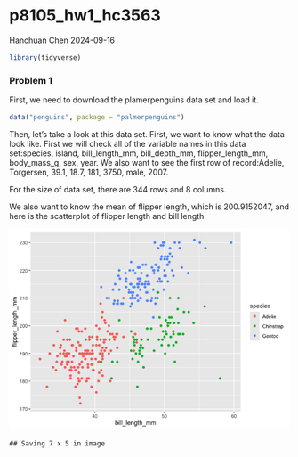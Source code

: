 p8105_hw1_hc3563
================
Hanchuan Chen
2024-09-16

``` r
library(tidyverse)
```

### Problem 1

First, we need to download the plamerpenguins data set and load it.

``` r
data("penguins", package = "palmerpenguins")
```

Then, let’s take a look at this data set. First, we want to know what
the data look like. First we will check all of the variable names in
this data set:species, island, bill_length_mm, bill_depth_mm,
flipper_length_mm, body_mass_g, sex, year. We also want to see the first
row of record:Adelie, Torgersen, 39.1, 18.7, 181, 3750, male, 2007.

For the size of data set, there are 344 rows and 8 columns.

We also want to know the mean of flipper length, which is 200.9152047,
and here is the scatterplot of flipper length and bill length:

![](p8105_hw1_hc3563_files/figure-gfm/unnamed-chunk-2-1.png)<!-- -->

    ## Saving 7 x 5 in image
